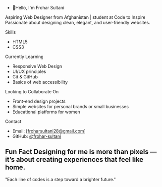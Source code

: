 - 👋Hello, I'm Frohar Sultani

Aspiring Web Designer from Afghanistan | student at Code to Inspire  
Passionate about designing clean, elegant, and user-friendly websites.

Skills
- HTML5  
- CSS3  

Currently Learning
- Responsive Web Design  
- UI/UX principles  
- Git & GitHub  
- Basics of web accessibility  

Looking to Collaborate On
- Front-end design projects  
- Simple websites for personal brands or small businesses  
- Educational platforms for women

Contact
- Email: [froharsultani28@gmail.com]  
- GitHub: [@frohar-sultani](https://github.com/frohar-sultani)

Fun Fact
Designing for me is more than pixels — it’s about creating experiences that feel like home.
---

"Each line of codes is a step toward a brighter future."

<!---
frohar-sultani/frohar-sultani is a ✨ special ✨ repository because its `README.md` (this file) appears on your GitHub profile.
You can click the Preview link to take a look at your changes.
--->
